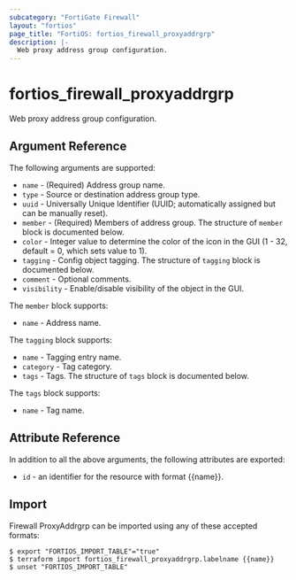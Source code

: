 ```yaml
---
subcategory: "FortiGate Firewall"
layout: "fortios"
page_title: "FortiOS: fortios_firewall_proxyaddrgrp"
description: |-
  Web proxy address group configuration.
---
```


# fortios_firewall_proxyaddrgrp
Web proxy address group configuration.

## Argument Reference

The following arguments are supported:

* `name` - (Required) Address group name.
* `type` - Source or destination address group type.
* `uuid` - Universally Unique Identifier (UUID; automatically assigned but can be manually reset).
* `member` - (Required) Members of address group. The structure of `member` block is documented below.
* `color` - Integer value to determine the color of the icon in the GUI (1 - 32, default = 0, which sets value to 1).
* `tagging` - Config object tagging. The structure of `tagging` block is documented below.
* `comment` - Optional comments.
* `visibility` - Enable/disable visibility of the object in the GUI.

The `member` block supports:

* `name` - Address name.

The `tagging` block supports:

* `name` - Tagging entry name.
* `category` - Tag category.
* `tags` - Tags. The structure of `tags` block is documented below.

The `tags` block supports:

* `name` - Tag name.


## Attribute Reference

In addition to all the above arguments, the following attributes are exported:
* `id` - an identifier for the resource with format {{name}}.

## Import

Firewall ProxyAddrgrp can be imported using any of these accepted formats:
```
$ export "FORTIOS_IMPORT_TABLE"="true"
$ terraform import fortios_firewall_proxyaddrgrp.labelname {{name}}
$ unset "FORTIOS_IMPORT_TABLE"
```
